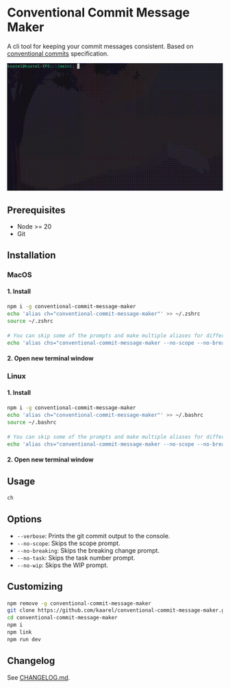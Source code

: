 # Conventional Commit Message Maker

A cli tool for keeping your commit messages consistent. Based on [conventional commits](https://www.conventionalcommits.org/en/v1.0.0/) specification.

![demo](https://github.com/kaareloun/conventional-commit-message-maker/blob/main/demo.gif?raw=true)

## Prerequisites

- Node >= 20
- Git

## Installation

### MacOS

#### 1. Install

```bash
npm i -g conventional-commit-message-maker
echo 'alias ch="conventional-commit-message-maker"' >> ~/.zshrc
source ~/.zshrc

# You can skip some of the prompts and make multiple aliases for different projects
echo 'alias chs="conventional-commit-message-maker --no-scope --no-breaking --no-task --no-wip"' >> ~/.zshrc
```

#### 2. Open new terminal window

### Linux

#### 1. Install

```bash
npm i -g conventional-commit-message-maker
echo 'alias ch="conventional-commit-message-maker"' >> ~/.bashrc
source ~/.bashrc

# You can skip some of the prompts and make multiple aliases for different projects
echo 'alias chs="conventional-commit-message-maker --no-scope --no-breaking --no-task --no-wip"' >> ~/.bashrc
```

#### 2. Open new terminal window

## Usage

```bash
ch
```

## Options

- `--verbose`: Prints the git commit output to the console.
- `--no-scope`: Skips the scope prompt.
- `--no-breaking`: Skips the breaking change prompt.
- `--no-task`: Skips the task number prompt.
- `--no-wip`: Skips the WIP prompt.

## Customizing

```bash
npm remove -g conventional-commit-message-maker
git clone https://github.com/kaarel/conventional-commit-message-maker.git
cd conventional-commit-message-maker
npm i
npm link
npm run dev
```

## Changelog

See [CHANGELOG.md](./CHANGELOG.md).
